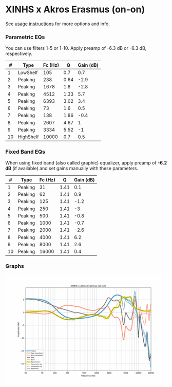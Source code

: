 # XINHS x Akros Erasmus (on-on)
See [usage instructions](https://github.com/jaakkopasanen/AutoEq#usage) for more options and info.

### Parametric EQs
You can use filters 1-5 or 1-10. Apply preamp of -6.3 dB or -6.3 dB, respectively.

|   # | Type      |   Fc (Hz) |    Q |   Gain (dB) |
|-----|-----------|-----------|------|-------------|
|   1 | LowShelf  |       105 | 0.7  |         0.7 |
|   2 | Peaking   |       238 | 0.64 |        -2.9 |
|   3 | Peaking   |      1678 | 1.8  |        -2.8 |
|   4 | Peaking   |      4512 | 1.33 |         5.7 |
|   5 | Peaking   |      6393 | 3.02 |         3.4 |
|   6 | Peaking   |        73 | 1.6  |         0.5 |
|   7 | Peaking   |       138 | 1.86 |        -0.4 |
|   8 | Peaking   |      2607 | 4.67 |         1   |
|   9 | Peaking   |      3334 | 5.52 |        -1   |
|  10 | HighShelf |     10000 | 0.7  |         0.5 |

### Fixed Band EQs
When using fixed band (also called graphic) equalizer, apply preamp of **-6.2 dB** (if available) and set gains manually with these parameters.

|   # | Type    |   Fc (Hz) |    Q |   Gain (dB) |
|-----|---------|-----------|------|-------------|
|   1 | Peaking |        31 | 1.41 |         0.1 |
|   2 | Peaking |        62 | 1.41 |         0.9 |
|   3 | Peaking |       125 | 1.41 |        -1.2 |
|   4 | Peaking |       250 | 1.41 |        -3   |
|   5 | Peaking |       500 | 1.41 |        -0.8 |
|   6 | Peaking |      1000 | 1.41 |        -0.7 |
|   7 | Peaking |      2000 | 1.41 |        -2.6 |
|   8 | Peaking |      4000 | 1.41 |         6.2 |
|   9 | Peaking |      8000 | 1.41 |         2.6 |
|  10 | Peaking |     16000 | 1.41 |         0.4 |

### Graphs
![](./XINHS%20x%20Akros%20Erasmus%20(on-on).png)
